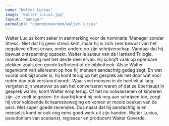 ```yaml
---
name: "Walter Lucius"
image: "walter-lucius.jpg"
layout: "manager"
permalink: "/genomineerden/walter-lucius"
---
```

Walter Lucius komt zeker in aanmerking voor de nominatie ‘Manager zonder Stress’. Niet dat hij geen stress kent, maar hij is zich zeer bewust van het negatieve effect ervan, onder andere op zijn schrijverschap. Vandaar dat hij bewust ontspanning opzoekt. Walter is auteur van de Hartland Trilogie, momenteel bezig met het derde deel ervan. Hij schrijft vaak op openbare plekken zoals een goede koffietent of de bibliotheek. Als je Walter tegenkomt valt allereerst op hoe hij mensen aandachtig gedag zegt. En wat vooral ook bijzonder is, hij komt terug op het gesprek als het door wat voor reden dan ook verstoord wordt. Waar veel mensen in de hectiek al lang vergeten zijn waarover ze aan het converseren waren of dat ze überhaupt in gesprek waren, komt Walter erop terug. Of het nu volwassenen of kinderen zijn. Je voelt je gezien. En daarbij komt hij ook nog aan schrijven toe, zorgt hij voor voldoende lichaamsbeweging en komen er mooie boeken van de pers. Met super goede recensies. Dus naast dat hij aandachtig is en menselijk komt er ook nog eens goed werk uit zijn handen. Walter Lucius, pseudoniem van scenarist, regisseur en producent Walter Goverde.
